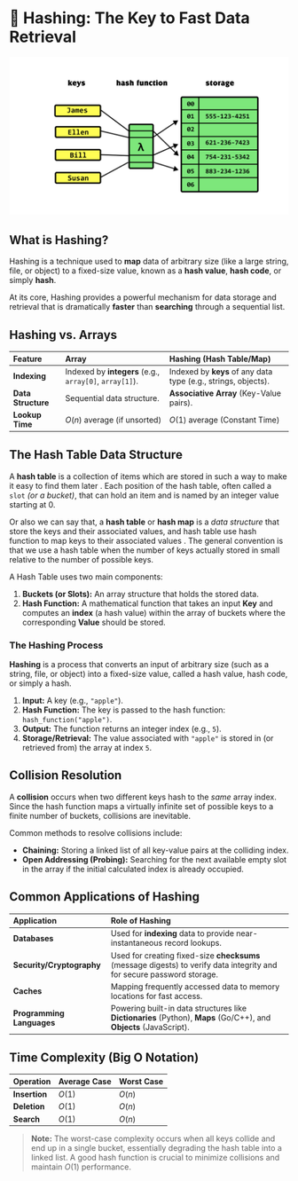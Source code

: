 # 🔑 Hashing: The Key to Fast Data Retrieval

![Hash Table](../assets/hash-table.png)  

## What is Hashing?

Hashing is a technique used to **map** data of arbitrary size (like a large string, file, or object) to a fixed-size value, known as a **hash value**, **hash code**, or simply **hash**.

At its core, Hashing provides a powerful mechanism for data storage and retrieval that is dramatically **faster** than **searching** through a sequential list.

## Hashing vs. Arrays

| Feature | Array | Hashing (Hash Table/Map) |
| :--- | :--- | :--- |
| **Indexing** | Indexed by **integers** (e.g., `array[0]`, `array[1]`). | Indexed by **keys** of any data type (e.g., strings, objects). |
| **Data Structure** | Sequential data structure. | **Associative Array** (Key-Value pairs). |
| **Lookup Time** | $O(n)$ average (if unsorted) | $O(1)$ average (Constant Time) |

## The Hash Table Data Structure

A **hash table** is a collection of items which are stored in such a way to make it easy to find them later . Each position of the hash table, often called a `slot` _(or a bucket)_, that can hold an item and is named by an integer value starting at 0.

Or also we can say that, a **hash table** or **hash map** is a _data structure_ that store the keys and their associated values, and hash table use hash function to map keys to their associated values . The general convention is that we use a hash table when the number of keys actually stored in small relative to the number of possible keys.

A Hash Table uses two main components:

1.  **Buckets (or Slots):** An array structure that holds the stored data.
2.  **Hash Function:** A mathematical function that takes an input **Key** and computes an **index** (a hash value) within the array of buckets where the corresponding **Value** should be stored.

### The Hashing Process  

**Hashing** is a process that converts an input of arbitrary size (such as a string, file, or object) into a fixed-size value, called a hash value, hash code, or simply a hash.

1.  **Input:** A key (e.g., `"apple"`).
2.  **Hash Function:** The key is passed to the hash function: `hash_function("apple")`.
3.  **Output:** The function returns an integer index (e.g., `5`).
4.  **Storage/Retrieval:** The value associated with `"apple"` is stored in (or retrieved from) the array at index `5`.

## Collision Resolution

A **collision** occurs when two different keys hash to the *same* array index. Since the hash function maps a virtually infinite set of possible keys to a finite number of buckets, collisions are inevitable.

Common methods to resolve collisions include:

* **Chaining:** Storing a linked list of all key-value pairs at the colliding index.
* **Open Addressing (Probing):** Searching for the next available empty slot in the array if the initial calculated index is already occupied.

## Common Applications of Hashing

| Application | Role of Hashing |
| :--- | :--- |
| **Databases** | Used for **indexing** data to provide near-instantaneous record lookups. |
| **Security/Cryptography** | Used for creating fixed-size **checksums** (message digests) to verify data integrity and for secure password storage. |
| **Caches** | Mapping frequently accessed data to memory locations for fast access. |
| **Programming Languages**| Powering built-in data structures like **Dictionaries** (Python), **Maps** (Go/C++), and **Objects** (JavaScript). |

## Time Complexity (Big O Notation)

| Operation | Average Case | Worst Case |
| :--- | :--- | :--- |
| **Insertion** | $O(1)$ | $O(n)$ |
| **Deletion** | $O(1)$ | $O(n)$ |
| **Search** | $O(1)$ | $O(n)$ |

> **Note:** The worst-case complexity occurs when all keys collide and end up in a single bucket, essentially degrading the hash table into a linked list. A good hash function is crucial to minimize collisions and maintain $O(1)$ performance.